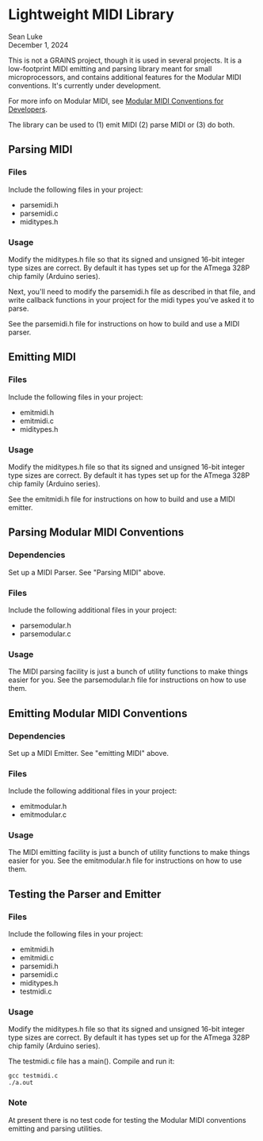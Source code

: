 # Lightweight MIDI Library

Sean Luke  
December 1, 2024

This is not a GRAINS project, though it is used in several projects.  It is a low-footprint MIDI emitting and parsing library meant for small microprocessors, and contains additional features for the Modular MIDI conventions.  It's currently under development.

For more info on Modular MIDI, see [Modular MIDI Conventions for Developers](https://github.com/eclab/grains/blob/main/info/ModularMIDIConventionsForDevelopers.md).

The library can be used to (1) emit MIDI (2) parse MIDI or (3) do both.  


## Parsing MIDI

### Files
Include the following files in your project:

- parsemidi.h
- parsemidi.c
- miditypes.h

### Usage

Modify the miditypes.h file so that its signed and unsigned 16-bit integer type sizes are correct.  By default it has types set up for the ATmega 328P chip family (Arduino series).

Next, you'll need to modify the parsemidi.h file as described in that file, and write callback functions in your project for the midi types you've asked it to parse.

See the parsemidi.h file for instructions on how to build and use a MIDI parser. 


## Emitting MIDI

### Files
Include the following files in your project:

- emitmidi.h
- emitmidi.c
- miditypes.h

### Usage

Modify the miditypes.h file so that its signed and unsigned 16-bit integer type sizes are correct.  By default it has types set up for the ATmega 328P chip family (Arduino series).

See the emitmidi.h file for instructions on how to build and use a MIDI emitter.


## Parsing Modular MIDI Conventions

### Dependencies
Set up a MIDI Parser.  See "Parsing MIDI" above.

### Files
Include the following additional files in your project:

- parsemodular.h
- parsemodular.c

### Usage

The MIDI parsing facility is just a bunch of utility functions to make things easier for you.  See the parsemodular.h file for instructions on how to use them.


## Emitting Modular MIDI Conventions

### Dependencies
Set up a MIDI Emitter.  See "emitting MIDI" above.

### Files
Include the following additional files in your project:

- emitmodular.h
- emitmodular.c

### Usage

The MIDI emitting facility is just a bunch of utility functions to make things easier for you.  See the emitmodular.h file for instructions on how to use them.


## Testing the Parser and Emitter

### Files
Include the following files in your project:

- emitmidi.h
- emitmidi.c
- parsemidi.h
- parsemidi.c
- miditypes.h
- testmidi.c

### Usage

Modify the miditypes.h file so that its signed and unsigned 16-bit integer type sizes are correct.  By default it has types set up for the ATmega 328P chip family (Arduino series).

The testmidi.c file has a main().  Compile and run it:

    gcc testmidi.c
    ./a.out

### Note

At present there is no test code for testing the Modular MIDI conventions emitting and parsing utilities.